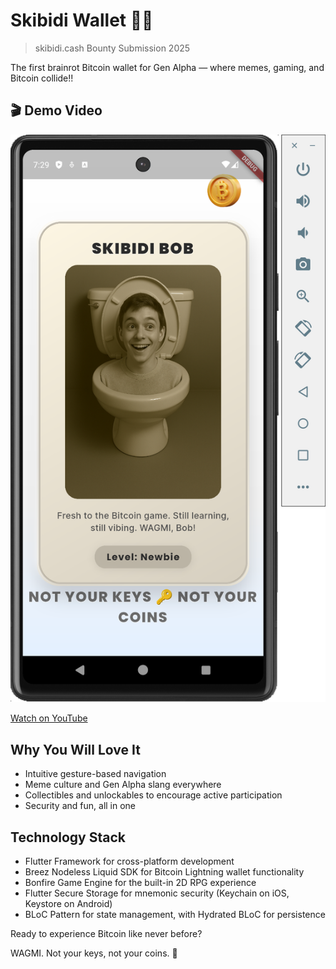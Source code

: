 # Skibidi Wallet 🚽🧠

> skibidi.cash Bounty Submission 2025

The first brainrot Bitcoin wallet for Gen Alpha — where memes, gaming, and Bitcoin collide!!

## 🎬 Demo Video

![Watch the demo](https://raw.githubusercontent.com/aniketambore/Skibidi-Wallet/refs/heads/main/README/screenshot.png)

[Watch on YouTube](https://youtu.be/f3_48Ebe-vs?si=TPb7IvdEZC8m0HXg)

## Why You Will Love It

- Intuitive gesture-based navigation
- Meme culture and Gen Alpha slang everywhere
- Collectibles and unlockables to encourage active participation
- Security and fun, all in one

## Technology Stack

- Flutter Framework for cross-platform development
- Breez Nodeless Liquid SDK for Bitcoin Lightning wallet functionality
- Bonfire Game Engine for the built-in 2D RPG experience
- Flutter Secure Storage for mnemonic security (Keychain on iOS, Keystore on Android)
- BLoC Pattern for state management, with Hydrated BLoC for persistence

Ready to experience Bitcoin like never before?

WAGMI. Not your keys, not your coins. 🚀
